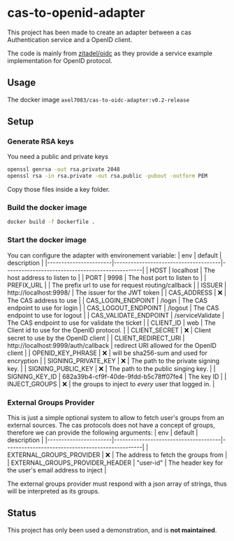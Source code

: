 # cas-to-openid-adapter

This project has been made to create an adapter between a cas Authentication service and a OpenID client.

The code is mainly from [zitadel/oidc](https://github.com/zitadel/oidc/tree/v2.2.3/example/server) as they provide a service example implementation for OpenID protocol.

## Usage

The docker image `axel7083/cas-to-oidc-adapter:v0.2-release`

## Setup

### Generate RSA keys

You need a public and private keys
```sh
openssl genrsa -out rsa.private 2048
openssl rsa -in rsa.private -out rsa.public -pubout -outform PEM
```

Copy those files inside a key folder.

### Build the docker image
```sh
docker build -f Dockerfile .
```

### Start the docker image
You can configure the adapter with environement variable:
| env                   | default                              | description                                     |
|-----------------------|--------------------------------------|-------------------------------------------------|
| HOST                  | localhost                            | The host address to listen to                   |
| PORT                  | 9998                                 | The host port to listen to                      |
| PREFIX_URL            |                                      | The prefix url to use for request routing/callback       |
| ISSUER                | http://localhost:9998/               | The issuer for the JWT token                    |
| CAS_ADDRESS           | ❌                                   | The CAS address to use                          |
| CAS_LOGIN_ENDPOINT    | /login                               | The CAS endpoint to use for login               |
| CAS_LOGOUT_ENDPOINT    | /logout                              | The CAS endpoint to use for logout             |
| CAS_VALIDATE_ENDPOINT | /serviceValidate                     | The CAS endpoint to use for validate the ticket |
| CLIENT_ID             | web                                  | The Client id to use for the OpenID protocol.   |
| CLIENT_SECRET         | ❌                                    | Client secret to use by the OpenID client       |
| CLIENT_REDIRECT_URI   | http://localhost:9999/auth/callback  | redirect URI allowed for the OpenID client      |
| OPENID_KEY_PHRASE     | ❌                                    | will be sha256-sum and used for encryption      |
| SIGNING_PRIVATE_KEY   | ❌                                    | The path to the private signing key.            |
| SIGNING_PUBLIC_KEY    | ❌                                    | The path to the public singing key.             |
| SIGNING_KEY_ID        | 682a39b4-cf9f-40de-9fdd-b5c78ff07fe4 | The key ID                                      |
| INJECT_GROUPS        | ❌ | the groups to inject to *every* user that logged in.                                      |

### External Groups Provider

This is just a simple optional system to allow to fetch user's groups from an external sources. The cas protocols does not have a concept of groups, therefore we can provide the following arguments:
| env                   | default                              | description                                     |
|-----------------------|--------------------------------------|-------------------------------------------------|
| EXTERNAL_GROUPS_PROVIDER                  | ❌               | The address to fetch the groups from  |
| EXTERNAL_GROUPS_PROVIDER_HEADER                  | "user-id" | The header key for the user's email address to inject   |

The external groups provider must respond with a json array of strings, thus will be interpreted as its groups.


## Status

This project has only been used a demonstration, and is **not maintained**.
